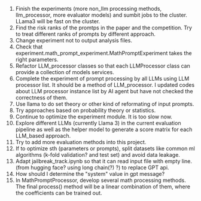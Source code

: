 1. Finish the experiments (more non_llm processing methods, llm_processor, more evaluator models) and sumbit jobs to the cluster. LLama3 will be fast on the cluster.
1. Find the risk ranks of the promtps in the paper and the competition. Try to treat different ranks of prompts by different approach.
1. Change experiment not to output analysis files.
1. Check that experiment.math_prompt_experiment.MathPromptExperiment takes the right parameters.
1. Refactor LLM_processor classes so that each LLMProcessor class can provide a collection of models services.
1. Complete the experiment of prompt processing by all LLMs using LLM processor list. 
It should be a method of LLM_processor. I updated codes about LLM processor instance list by AI agent but have not checked the correctness of them.
2. Use llama to do set theory or other kind of reformating of input prompts.
2. Try approaches based on probability theory or statistics.
2. Continue to optimize the experiment module. It is too slow now.
3. Explore different LLMs (currently Llama 3) in the current evaluation pipeline
as well as the helper model to generate a score matrix for each LLM_based approach.
3. Try to add more evaluation methods into this project.
4. If to optimize sth (parameters or prompts), 
split datasets like common ml algorithms (k-fold validation? and test set) 
and avoid data leakage.
2. Adapt jailbreak_track.ipynb so that it can read input file with empty line.
(from hugging face? using long chain(?) ?) to replace GPT api.
3. How should I determine the "system" value in gpt message?
2. In MathPromptProcessor, develop several math processing methods.
   The final process() method will be a linear combination of them,
   where the coefficients can be trained out.